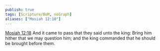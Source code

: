```yaml
---
publish: true
tags: [Scripture/BoM, noGraph]
aliases: ["Mosiah 12:18"]
---
```

[Mosiah 12:18](https://churchofjesuschrist.org/study/scriptures/bofm/mosiah/12?lang=eng&id=p18#p18) And it came to pass that they said unto the king: Bring him hither that we may question him; and the king commanded that he should be brought before them.
